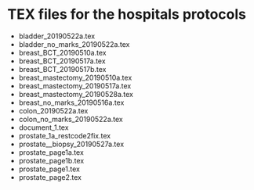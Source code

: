 # TEX files for the hospitals protocols

* bladder_20190522a.tex
* bladder_no_marks_20190522a.tex
* breast_BCT_20190510a.tex
* breast_BCT_20190517a.tex
* breast_BCT_20190517b.tex
* breast_mastectomy_20190510a.tex
* breast_mastectomy_20190517a.tex
* breast_mastectomy_20190528a.tex
* breast_no_marks_20190516a.tex
* colon_20190522a.tex
* colon_no_marks_20190522a.tex
* document_1.tex
* prostate_1a_restcode2fix.tex
* prostate__biopsy_20190527a.tex
* prostate_page1a.tex
* prostate_page1b.tex
* prostate_page1.tex
* prostate_page2.tex
